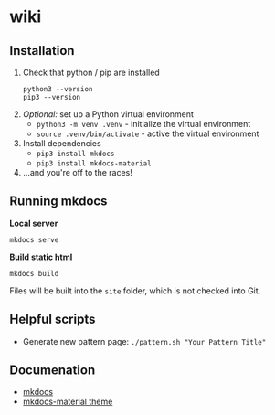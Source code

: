 # wiki

## Installation

1. Check that python / pip are installed
    ```
    python3 --version
    pip3 --version
    ```
2. _Optional:_ set up a Python virtual environment
   - `python3 -m venv .venv` - initialize the virtual environment
   - `source .venv/bin/activate` - active the virtual environment
3. Install dependencies
   - `pip3 install mkdocs`
   - `pip3 install mkdocs-material`
4. ...and you're off to the races!

## Running mkdocs

**Local server**

`mkdocs serve`

**Build static html**

`mkdocs build`

Files will be built into the `site` folder, which is not checked into Git.

## Helpful scripts

* Generate new pattern page: `./pattern.sh "Your Pattern Title"`

## Documenation

* [mkdocs](https://www.mkdocs.org/user-guide/installation/)
* [mkdocs-material theme](https://squidfunk.github.io/mkdocs-material/)